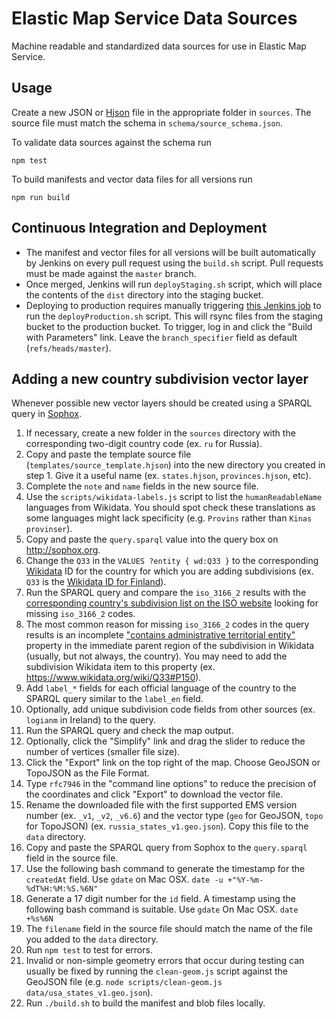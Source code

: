 # Elastic Map Service Data Sources

Machine readable and standardized data sources for use in Elastic Map Service.

## Usage

Create a new JSON or [Hjson](http://hjson.org) file in the appropriate folder in `sources`. The source file must match the schema in `schema/source_schema.json`.

To validate data sources against the schema run

```node
npm test
```

To build manifests and vector data files for all versions run

```node
npm run build
```

## Continuous Integration and Deployment

- The manifest and vector files for all versions will be built automatically by Jenkins on every pull request using the `build.sh` script. Pull requests must be made against the `master` branch. 
- Once merged, Jenkins will run `deployStaging.sh` script, which will place the contents of the `dist` directory into the staging bucket.
- Deploying to production requires manually triggering [this Jenkins job](https://kibana-ci.elastic.co/job/elastic+ems-file-service+deploy/) to run the `deployProduction.sh` script. This will rsync files from the staging bucket to the production bucket. To trigger, log in and click the "Build with Parameters" link. Leave the `branch_specifier` field as default (`refs/heads/master`).

## Adding a new country subdivision vector layer

Whenever possible new vector layers should be created using a SPARQL query in [Sophox](http://sophox.org). 

1. If necessary, create a new folder in the `sources` directory with the corresponding two-digit country code (ex. `ru` for Russia).
2. Copy and paste the template source file (`templates/source_template.hjson`) into the new directory you created in step 1. Give it a useful name (ex. `states.hjson`, `provinces.hjson`, etc).
3. Complete the `note` and `name` fields in the new source file. 
4. Use the `scripts/wikidata-labels.js` script to list the `humanReadableName` languages from Wikidata. You should spot check these translations as some languages might lack specificity (e.g. `Provins` rather than `Kinas provinser`).
5. Copy and paste the `query.sparql` value into the query box on http://sophox.org. 
6. Change the `Q33` in the `VALUES ?entity { wd:Q33 }` to the corresponding [Wikidata](https://www.wikidata.org) ID for the country for which you are adding subdivisions (ex. `Q33` is the [Wikidata ID for Finland](https://www.wikidata.org/wiki/Q33)).
7. Run the SPARQL query and compare the `iso_3166_2` results with the [corresponding country's subdivision list on the ISO website](https://www.iso.org/obp/ui/#search) looking for missing `iso_3166_2` codes.
8. The most common reason for missing `iso_3166_2` codes in the query results is an incomplete ["contains administrative territorial entity"](https://www.wikidata.org/wiki/Property:P150) property in the immediate parent region of the subdivision in Wikidata (usually, but not always, the country). You may need to add the subdivision Wikidata item to this property (ex. https://www.wikidata.org/wiki/Q33#P150).
9. Add `label_*` fields for each official language of the country to the SPARQL query similar to the `label_en` field.
10. Optionally, add unique subdivision code fields from other sources (ex. `logianm` in Ireland) to the query.
11. Run the SPARQL query and check the map output.
12. Optionally, click the "Simplify" link and drag the slider to reduce the number of vertices (smaller file size). 
13. Click the "Export" link on the top right of the map. Choose GeoJSON or TopoJSON as the File Format. 
14. Type `rfc7946` in the "command line options" to reduce the precision of the coordinates and click "Export" to download the vector file.
15. Rename the downloaded file with the first supported EMS version number (ex. `_v1`, `_v2`, `_v6.6`) and the vector type (`geo` for GeoJSON, `topo` for TopoJSON) (ex. `russia_states_v1.geo.json`). Copy this file to the `data` directory. 
16. Copy and paste the SPARQL query from Sophox to the `query.sparql` field in the source file.
17. Use the following bash command to generate the timestamp for the `createdAt` field. Use `gdate` on Mac OSX.
`date -u +"%Y-%m-%dT%H:%M:%S.%6N"`
17. Generate a 17 digit number for the `id` field. A timestamp using the following bash command is suitable. Use `gdate` On Mac OSX. 
`date +%s%6N` 
18. The `filename` field in the source file should match the name of the file you added to the `data` directory.
19. Run `npm test` to test for errors.
20. Invalid or non-simple geometry errors that occur during testing can usually be fixed by running the `clean-geom.js` script against the GeoJSON file (e.g. `node scripts/clean-geom.js data/usa_states_v1.geo.json`).
21. Run `./build.sh` to build the manifest and blob files locally.
